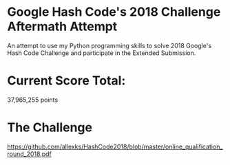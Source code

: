 # Google Hash Code's 2018 Challenge Aftermath Attempt

An attempt to use my Python programming skills to solve 2018 Google's Hash Code Challenge and participate in the Extended Submission.

# Current Score Total:

37,965,255 points

# The Challenge
https://github.com/allexks/HashCode2018/blob/master/online_qualification_round_2018.pdf
